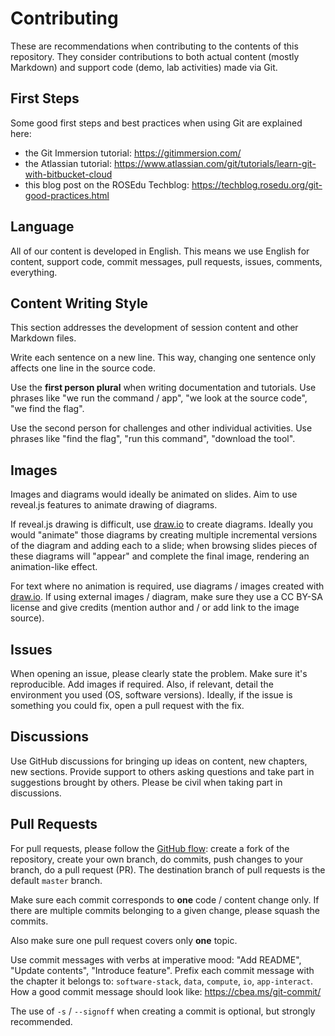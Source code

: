 # Contributing

These are recommendations when contributing to the contents of this repository.
They consider contributions to both actual content (mostly Markdown) and support code (demo, lab activities) made via Git.

## First Steps

Some good first steps and best practices when using Git are explained here:
* the Git Immersion tutorial: https://gitimmersion.com/
* the Atlassian tutorial: https://www.atlassian.com/git/tutorials/learn-git-with-bitbucket-cloud
* this blog post on the ROSEdu Techblog: https://techblog.rosedu.org/git-good-practices.html

## Language

All of our content is developed in English.
This means we use English for content, support code, commit messages, pull requests, issues, comments, everything.

## Content Writing Style

This section addresses the development of session content and other Markdown files.

Write each sentence on a new line.
This way, changing one sentence only affects one line in the source code.

Use the **first person plural** when writing documentation and tutorials.
Use phrases like "we run the command / app", "we look at the source code", "we find the flag".

Use the second person for challenges and other individual activities.
Use phrases like "find the flag", "run this command", "download the tool".

## Images

Images and diagrams would ideally be animated on slides.
Aim to use reveal.js features to animate drawing of diagrams.

If reveal.js drawing is difficult, use [draw.io](https://app.diagrams.net/) to create diagrams.
Ideally you would "animate" those diagrams by creating multiple incremental versions of the diagram and adding each to a slide;
when browsing slides pieces of these diagrams will "appear" and complete the final image, rendering an animation-like effect.

For text where no animation is required, use diagrams / images created with [draw.io](https://app.diagrams.net/).
If using external images / diagram, make sure they use a CC BY-SA license and give credits (mention author and / or add link to the image source).

## Issues

When opening an issue, please clearly state the problem.
Make sure it's reproducible.
Add images if required.
Also, if relevant, detail the environment you used (OS, software versions).
Ideally, if the issue is something you could fix, open a pull request with the fix.

## Discussions

Use GitHub discussions for bringing up ideas on content, new chapters, new sections.
Provide support to others asking questions and take part in suggestions brought by others.
Please be civil when taking part in discussions.

## Pull Requests

For pull requests, please follow the [GitHub flow](https://docs.github.com/en/github/collaborating-with-pull-requests/proposing-changes-to-your-work-with-pull-requests/creating-a-pull-request-from-a-fork): create a fork of the repository, create your own branch, do commits, push changes to your branch, do a pull request (PR).
The destination branch of pull requests is the default `master` branch.

Make sure each commit corresponds to **one** code / content change only.
If there are multiple commits belonging to a given change, please squash the commits.

Also make sure one pull request covers only **one** topic.

Use commit messages with verbs at imperative mood: "Add README", "Update contents", "Introduce feature".
Prefix each commit message with the chapter it belongs to: `software-stack`, `data`, `compute`, `io`, `app-interact`.
How a good commit message should look like: https://cbea.ms/git-commit/

The use of `-s` / `--signoff` when creating a commit is optional, but strongly recommended.

